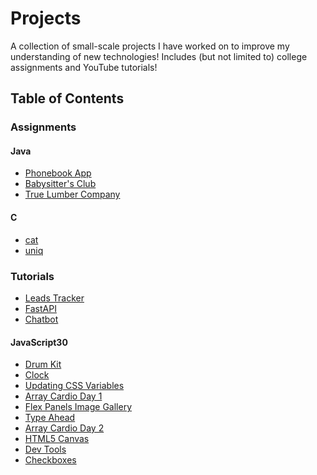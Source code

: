 # Projects
A collection of small-scale projects I have worked on to improve my understanding of new technologies! Includes (but not limited to) college assignments and YouTube tutorials!

## Table of Contents
### Assignments
#### Java
- <a href="./assignments/phonebook">Phonebook App</a>
- <a href="./assignments/babysitters club">Babysitter's Club</a>
- <a href="./assignments/true lumber company">True Lumber Company</a>

#### C
- <a href="./assignments/cat">cat</a>
- <a href="./assignments/uniq">uniq</a>

### Tutorials
- <a href="./tutorials/leads tracker">Leads Tracker</a>
- <a href="./tutorials/fastapi">FastAPI</a>
- <a href="./tutorials/chatbot">Chatbot</a>

#### JavaScript30
- <a href="./tutorials/javascript30/drum kit">Drum Kit</a>
- <a href="./tutorials/javascript30/clock">Clock</a>
- <a href="./tutorials/javascript30/updating css variables">Updating CSS Variables</a>
- <a href="./tutorials/javascript30/array cardio day 1">Array Cardio Day 1</a>
- <a href="./tutorials/javascript30/flex panels image gallery">Flex Panels Image Gallery</a>
- <a href="./tutorials/javascript30/type ahead">Type Ahead</a>
- <a href="./tutorials/javascript30/array cardio day 2">Array Cardio Day 2</a>
- <a href="./tutorials/javascript30/html5 canvas">HTML5 Canvas</a>
- <a href="./tutorials/javascript30/dev tools">Dev Tools</a>
- <a href="./tutorials/javascript30/checkboxes">Checkboxes</a>